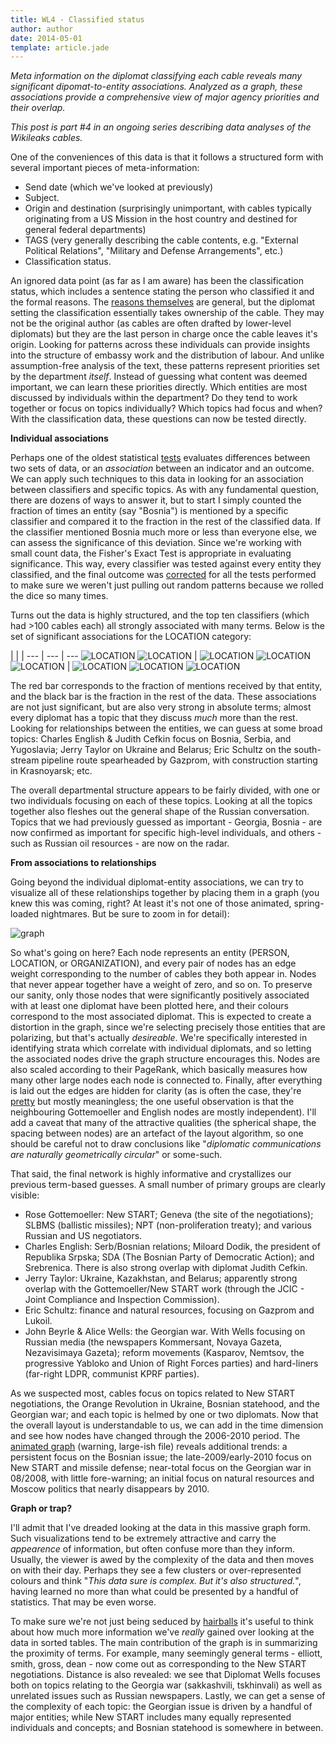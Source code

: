 ```yaml
---
title: WL4 - Classified status
author: author
date: 2014-05-01
template: article.jade
---
```


*Meta information on the diplomat classifying each cable reveals many significant dipomat-to-entity associations. Analyzed as a graph, these associations provide a comprehensive view of major agency priorities and their overlap.*

<span class="more">

*This post is part #4 in an ongoing series describing data analyses of the Wikileaks cables.*

One of the conveniences of this data is that it follows a structured form with several important pieces of meta-information:

* Send date (which we've looked at previously)
* Subject.
* Origin and destination (surprisingly unimportant, with cables typically originating from a US Mission in the host country and destined for general federal departments)
* TAGS (very generally describing the cable contents, e.g. "External Political Relations", "Military and Defense Arrangements", etc.)
* Classification status.

An ignored data point (as far as I am aware) has been the classification status, which includes a sentence stating the person who classified it and the formal reasons. The [reasons themselves](http://en.wikipedia.org/wiki/Classified_information_in_the_United_States#Classification_categories) are  general, but the diplomat setting the classification essentially takes ownership of the cable. They may not be the original author (as cables are often drafted by lower-level diplomats) but they are the last person in charge once the cable leaves it's origin. Looking for patterns across these individuals can provide insights into the structure of embassy work and the distribution of labour. And unlike assumption-free analysis of the text, these patterns represent priorities set by the department _itself_. Instead of guessing what content was deemed important, we can learn these priorities directly. Which entities are most discussed by individuals within the department? Do they tend to work together or focus on topics individually? Which topics had focus and when? With the classification data, these questions can now be tested directly.

**Individual associations**

Perhaps one of the oldest statistical [tests](http://en.wikipedia.org/wiki/Student's_t-test) evaluates differences between two sets of data, or an _association_ between an indicator and an outcome. We can apply such techniques to this data in looking for an association between classifiers and specific topics. As with any fundamental question, there are dozens of ways to answer it, but to start I simply counted the fraction of times an entity (say "Bosnia") is mentioned by a specific classifier and compared it to the fraction in the rest of the classified data. If the classifier mentioned Bosnia much more or less than everyone else, we can assess the significance of this deviation. Since we're working with small count data, the Fisher's Exact Test is appropriate in evaluating significance. This way, every classifier was tested against every entity they classified, and the final outcome was [corrected](http://en.wikipedia.org/wiki/Bonferroni_correction) for all the tests performed to make sure we weren't just pulling out random patterns because we rolled the dice so many times.

Turns out the data is highly structured, and the top ten classifiers (which had >100 cables each) all strongly associated with many terms. Below is the set of significant associations for the LOCATION category:

 | | |
--- | --- | ---
![LOCATION](assoc.LOCATION.5.png) ![LOCATION](assoc.LOCATION.6.png) | ![LOCATION](assoc.LOCATION.10.png) ![LOCATION](assoc.LOCATION.8.png)   ![LOCATION](assoc.LOCATION.3.png) | ![LOCATION](assoc.LOCATION.2.png) ![LOCATION](assoc.LOCATION.1.png) ![LOCATION](assoc.LOCATION.4.png)

The red bar corresponds to the fraction of mentions received by that entity, and the black bar is the fraction in the rest of the data. These associations are not just significant, but are also very strong in absolute terms; almost every diplomat has a topic that they discuss _much_ more than the rest. Looking for relationships between the entities, we can guess at some broad topics: Charles English & Judith Cefkin focus on Bosnia, Serbia, and Yugoslavia; Jerry Taylor on Ukraine and Belarus; Eric Schultz on the south-stream pipeline route spearheaded by Gazprom, with construction starting in Krasnoyarsk; etc.

The overall departmental structure appears to be fairly divided, with one or two individuals focusing on each of these topics. Looking at all the topics together also fleshes out the general shape of the Russian conversation. Topics that we had previously guessed as important - Georgia, Bosnia - are now confirmed as important for specific high-level individuals, and others - such as Russian oil resources - are now on the radar.

**From associations to relationships**

Going beyond the individual diplomat-entity associations, we can try to visualize all of these relationships together by placing them in a graph (you knew this was coming, right? At least it's not one of those animated, spring-loaded nightmares. But be sure to zoom in for detail):

![graph](graph.svg)

So what's going on here? Each node represents an entity (PERSON, LOCATION, or ORGANIZATION), and every pair of nodes has an edge weight corresponding to the number of cables they both appear in. Nodes that never appear together have a weight of zero, and so on. To preserve our sanity, only those nodes that were significantly positively associated with at least one diplomat have been plotted here, and their colours correspond to the most associated diplomat. This is expected to create a distortion in the graph, since we're selecting precisely those entities that are polarizing, but that's actually _desireable_. We're specifically interested in identifying strata which correlate with individual diplomats, and so letting the associated nodes drive the graph structure encourages this. Nodes are also scaled according to their PageRank, which basically measures how many other large nodes each node is connected to. Finally, after everything is laid out the edges are hidden for clarity (as is often the case, they're [pretty](graph.edges.png) but mostly meaningless; the one useful observation is that the neighbouring Gottemoeller and English nodes are mostly independent). I'll add a caveat that many of the attractive qualities (the spherical shape, the spacing between nodes) are an artefact of the layout algorithm, so one should be careful not to draw conclusions like "_diplomatic communications are naturally geometrically circular_" or some-such.

That said, the final network is highly informative and crystallizes our previous term-based guesses. A small number of primary groups are clearly visible:

* Rose Gottemoeller: New START; Geneva (the site of the negotiations); SLBMS (ballistic missiles); NPT (non-proliferation treaty); and various Russian and US negotiators.
* Charles English: Serb/Bosnian relations; Miloard Dodik, the president of Republika Srpska; SDA (The Bosnian Party of Democratic Action); and Srebrenica. There is also strong overlap with diplomat Judith Cefkin.
* Jerry Taylor: Ukraine, Kazakhstan, and Belarus; apparently strong overlap with the Gottemoeller/New START work (through the JCIC - Joint Compliance and Inspection Commission).
* Eric Schultz: finance and natural resources, focusing on Gazprom and Lukoil.
* John Beyrle & Alice Wells: the Georgian war. With Wells focusing on Russian media (the newspapers Kommersant, Novaya Gazeta, Nezavisimaya Gazeta); reform movements (Kasparov, Nemtsov, the progressive Yabloko and Union of Right Forces parties) and hard-liners (far-right LDPR, communist KPRF parties).

As we suspected most, cables focus on topics related to New START negotiations, the Orange Revolution in Ukraine, Bosnian statehood, and the Georgian war; and each topic is helmed by one or two diplomats. Now that the overall layout is understandable to us, we can add in the time dimension and see how nodes have changed through the 2006-2010 period. The [animated graph](time_graph.gif) (warning, large-ish file) reveals additional trends: a persistent focus on the Bosnian issue; the late-2009/early-2010 focus on New START and missile defense; near-total focus on the Georgian war in 08/2008, with little fore-warning; an initial focus on natural resources and Moscow politics that nearly disappears by 2010.

**Graph or trap?**

I'll admit that I've dreaded looking at the data in this massive graph form. Such visualizations tend to be extremely attractive and carry the _appearence_ of information, but often confuse more than they inform. Usually, the viewer is awed by the complexity of the data and then moves on with their day. Perhaps they see a few clusters or over-represented colours and think "_This data sure is complex. But it's also structured._", having learned no more than what could be presented by a handful of statistics. That may be even worse.

To make sure we're not just being seduced by [hairballs](http://eagereyes.org/techniques/graphs-hairball) it's useful to think about how much more information we've _really_ gained over looking at the data in sorted tables. The main contribution of the graph is in summarizing the proximity of terms. For example, many seemingly general terms  - elliott, smith, gross, dean - now come out as corresponding to the New START negotiations. Distance is also revealed: we see that Diplomat Wells focuses both on topics relating to the Georgia war (sakkashvili, tskhinvali) as well as unrelated issues such as Russian newspapers. Lastly, we can get a sense of the complexity of each topic: the Georgian issue is driven by a handful of major entities; while New START includes many equally represented individuals and concepts; and Bosnian statehood is somewhere in between.

